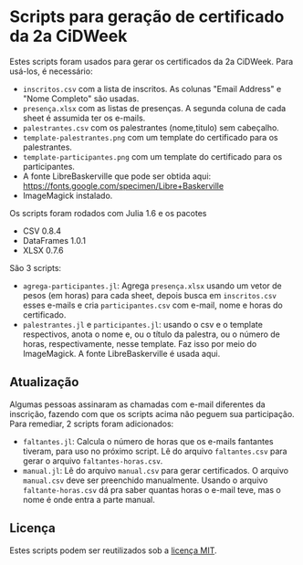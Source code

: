 # Scripts para geração de certificado da 2a CiDWeek

Estes scripts foram usados para gerar os certificados da 2a CiDWeek.
Para usá-los, é necessário:

- `inscritos.csv` com a lista de inscritos. As colunas "Email Address" e "Nome Completo" são usadas.
- `presença.xlsx` com as listas de presenças. A segunda coluna de cada sheet é assumida ter os e-mails.
- `palestrantes.csv` com os palestrantes (nome,titulo) sem cabeçalho.
- `template-palestrantes.png` com um template do certificado para os palestrantes.
- `template-participantes.png` com um template do certificado para os participantes.
- A fonte LibreBaskerville que pode ser obtida aqui: https://fonts.google.com/specimen/Libre+Baskerville
- ImageMagick instalado.

Os scripts foram rodados com Julia 1.6 e os pacotes
- CSV 0.8.4
- DataFrames 1.0.1
- XLSX 0.7.6

São 3 scripts:
- `agrega-participantes.jl`: Agrega `presença.xlsx` usando um vetor de pesos (em horas) para cada sheet, depois busca em `inscritos.csv` esses e-mails e cria `participantes.csv` com e-mail, nome e horas do certificado.
- `palestrantes.jl` e `participantes.jl`: usando o csv e o template respectivos, anota o nome e, ou o título da palestra, ou o número de horas, respectivamente, nesse template. Faz isso por meio do ImageMagick. A fonte LibreBaskerville é usada aqui.

## Atualização

Algumas pessoas assinaram as chamadas com e-mail diferentes da inscrição, fazendo com que os scripts acima não peguem sua participação. Para remediar, 2 scripts foram adicionados:

- `faltantes.jl`: Calcula o número de horas que os e-mails fantantes tiveram, para uso no próximo script. Lê do arquivo `faltantes.csv` para gerar o arquivo `faltantes-horas.csv`.
- `manual.jl`: Lê do arquivo `manual.csv` para gerar certificados. O arquivo `manual.csv` deve ser preenchido manualmente. Usando o arquivo `faltante-horas.csv` dá pra saber quantas horas o e-mail teve, mas o nome é onde entra a parte manual.

## Licença

Estes scripts podem ser reutilizados sob a [licença MIT](LICENSE).
